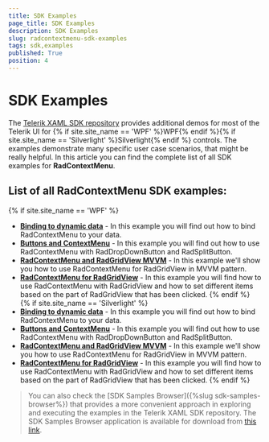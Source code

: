 ```yaml
---
title: SDK Examples
page_title: SDK Examples
description: SDK Examples
slug: radcontextmenu-sdk-examples
tags: sdk,examples
published: True
position: 4
---
```


# SDK Examples

The [Telerik XAML SDK repository](https://github.com/telerik/xaml-sdk/tree/master/) provides additional demos for most of the Telerik UI for {% if site.site_name == 'WPF' %}WPF{% endif %}{% if site.site_name == 'Silverlight' %}Silverlight{% endif %} controls. The examples demonstrate many specific user case scenarios, that might be really helpful. In this article you can find the complete list of all SDK examples for __RadContextMenu__.

## List of all RadContextMenu SDK examples:

{% if site.site_name == 'WPF' %}

* __[Binding to dynamic data](https://github.com/telerik/xaml-sdk/tree/master/ContextMenu/BindingToDynamicData)__ - In this example you will find out how to bind RadContextMenu to your data.
* __[Buttons and ContextMenu](https://github.com/telerik/xaml-sdk/tree/master/ContextMenu/ButtonsAndContextMenu)__ - 
In this example you will find out how to use RadContextMenu with RadDropDownButton and RadSplitButton.
* __[RadContextMenu and RadGridView MVVM](https://github.com/telerik/xaml-sdk/tree/master/ContextMenu/RadContextMenuAndRadGridViewMVVM)__ - 
In this example we'll show you how to use RadContextMenu for RadGridView in MVVM pattern.
* __[RadContextMenu for RadGridView](https://github.com/telerik/xaml-sdk/tree/master/ContextMenu/RadContextMenuForRadGridView)__ - 
In this example you will find how to use RadContextMenu with RadGridView and how to set different items based on the part of RadGridView that has been clicked.
{% endif %}
{% if site.site_name == 'Silverlight' %}
* __[Binding to dynamic data](https://github.com/telerik/xaml-sdk/tree/master/ContextMenu/BindingToDynamicData)__ - In this example you will find out how to bind RadContextMenu to your data.
* __[Buttons and ContextMenu](https://github.com/telerik/xaml-sdk/tree/master/ContextMenu/ButtonsAndContextMenu)__ - 
In this example you will find out how to use RadContextMenu with RadDropDownButton and RadSplitButton.
* __[RadContextMenu and RadGridView MVVM](https://github.com/telerik/xaml-sdk/tree/master/ContextMenu/RadContextMenuAndRadGridViewMVVM)__ - 
In this example we'll show you how to use RadContextMenu for RadGridView in MVVM pattern.
* __[RadContextMenu for RadGridView](https://github.com/telerik/xaml-sdk/tree/master/ContextMenu/RadContextMenuForRadGridView)__ - 
In this example you will find how to use RadContextMenu with RadGridView and how to set different items based on the part of RadGridView that has been clicked.
{% endif %}

>You can also check the [SDK Samples Browser]({%slug sdk-samples-browser%}) that provides a more convenient approach in exploring and executing the examples in the Telerik XAML SDK repository. The SDK Samples Browser application is available for download from [this link](http://demos.telerik.com/xaml-sdkbrowser/).